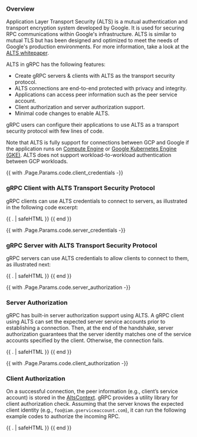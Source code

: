 ### Overview

Application Layer Transport Security (ALTS) is a mutual authentication and
transport encryption system developed by Google. It is used for securing RPC
communications within Google's infrastructure. ALTS is similar to mutual TLS
but has been designed and optimized to meet the needs of Google's production
environments. For more information, take a look at the
[ALTS whitepaper](https://cloud.google.com/security/encryption-in-transit/application-layer-transport-security).

ALTS in gRPC has the following features:

- Create gRPC servers & clients with ALTS as the transport security protocol.
- ALTS connections are end-to-end protected with privacy and integrity.
- Applications can access peer information such as the peer service account.
- Client authorization and server authorization support.
- Minimal code changes to enable ALTS.

gRPC users can configure their applications to use ALTS as a transport security
protocol with few lines of code.

Note that ALTS is fully support for connections between GCP and Google if the application runs on 
[Compute Engine](https://cloud.google.com/compute) or
[Google Kubernetes Engine (GKE)](https://cloud.google.com/kubernetes-engine). ALTS does not support workload-to-workload authentication between GCP workloads.

{{ with .Page.Params.code.client_credentials -}}

### gRPC Client with ALTS Transport Security Protocol

gRPC clients can use ALTS credentials to connect to servers, as illustrated in
the following code excerpt:

{{ . | safeHTML }}
{{ end }}

{{ with .Page.Params.code.server_credentials -}}

### gRPC Server with ALTS Transport Security Protocol

gRPC servers can use ALTS credentials to allow clients to connect to them, as
illustrated next:

{{ . | safeHTML }}
{{ end }}

{{ with .Page.Params.code.server_authorization -}}

### Server Authorization

gRPC has built-in server authorization support using ALTS. A gRPC client using
ALTS can set the expected server service accounts prior to establishing a
connection. Then, at the end of the handshake, server authorization guarantees
that the server identity matches one of the service accounts specified
by the client. Otherwise, the connection fails.

{{ . | safeHTML }}
{{ end }}

{{ with .Page.Params.code.client_authorization -}}

### Client Authorization

On a successful connection, the peer information (e.g., client’s service
account) is stored in the [AltsContext][]. gRPC provides a utility library for
client authorization check. Assuming that the server knows the expected client
identity (e.g., `foo@iam.gserviceaccount.com`), it can run the following example
codes to authorize the incoming RPC.

[AltsContext]: https://github.com/grpc/grpc/blob/master/src/proto/grpc/gcp/altscontext.proto

{{ . | safeHTML }}
{{ end }}
